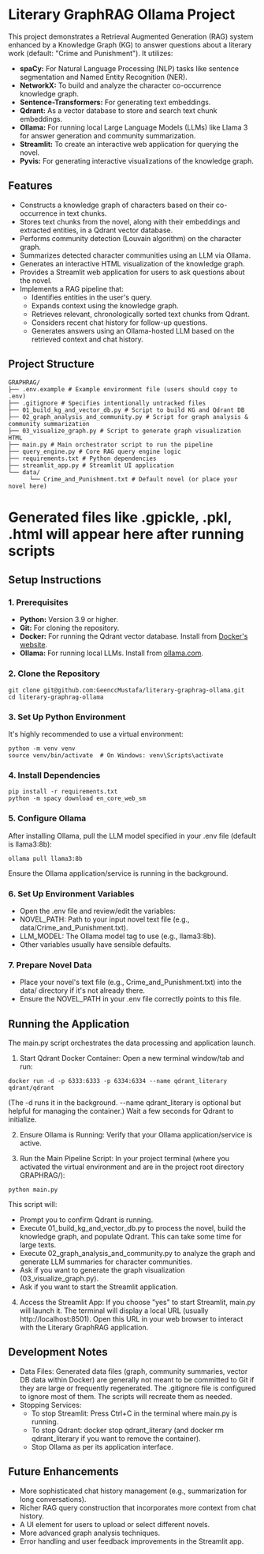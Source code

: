 # Literary GraphRAG Ollama Project

This project demonstrates a Retrieval Augmented Generation (RAG) system enhanced by a Knowledge Graph (KG) to answer questions about a literary work (default: "Crime and Punishment"). It utilizes:

*   **spaCy:** For Natural Language Processing (NLP) tasks like sentence segmentation and Named Entity Recognition (NER).
*   **NetworkX:** To build and analyze the character co-occurrence knowledge graph.
*   **Sentence-Transformers:** For generating text embeddings.
*   **Qdrant:** As a vector database to store and search text chunk embeddings.
*   **Ollama:** For running local Large Language Models (LLMs) like Llama 3 for answer generation and community summarization.
*   **Streamlit:** To create an interactive web application for querying the novel.
*   **Pyvis:** For generating interactive visualizations of the knowledge graph.

## Features

*   Constructs a knowledge graph of characters based on their co-occurrence in text chunks.
*   Stores text chunks from the novel, along with their embeddings and extracted entities, in a Qdrant vector database.
*   Performs community detection (Louvain algorithm) on the character graph.
*   Summarizes detected character communities using an LLM via Ollama.
*   Generates an interactive HTML visualization of the knowledge graph.
*   Provides a Streamlit web application for users to ask questions about the novel.
*   Implements a RAG pipeline that:
    *   Identifies entities in the user's query.
    *   Expands context using the knowledge graph.
    *   Retrieves relevant, chronologically sorted text chunks from Qdrant.
    *   Considers recent chat history for follow-up questions.
    *   Generates answers using an Ollama-hosted LLM based on the retrieved context and chat history.

## Project Structure
```
GRAPHRAG/
├── .env.example # Example environment file (users should copy to .env)
├── .gitignore # Specifies intentionally untracked files
├── 01_build_kg_and_vector_db.py # Script to build KG and Qdrant DB
├── 02_graph_analysis_and_community.py # Script for graph analysis & community summarization
├── 03_visualize_graph.py # Script to generate graph visualization HTML
├── main.py # Main orchestrator script to run the pipeline
├── query_engine.py # Core RAG query engine logic
├── requirements.txt # Python dependencies
├── streamlit_app.py # Streamlit UI application
└── data/
      └── Crime_and_Punishment.txt # Default novel (or place your novel here)
```
# Generated files like .gpickle, .pkl, .html will appear here after running scripts

## Setup Instructions

### 1. Prerequisites
*   **Python:** Version 3.9 or higher.
*   **Git:** For cloning the repository.
*   **Docker:** For running the Qdrant vector database. Install from [Docker's website](https://www.docker.com/products/docker-desktop/).
*   **Ollama:** For running local LLMs. Install from [ollama.com](https://ollama.com/).

### 2. Clone the Repository
```
git clone git@github.com:GeenccMustafa/literary-graphrag-ollama.git
cd literary-graphrag-ollama
```
### 3. Set Up Python Environment

It's highly recommended to use a virtual environment:
```
python -m venv venv
source venv/bin/activate  # On Windows: venv\Scripts\activate
```

### 4. Install Dependencies
```
pip install -r requirements.txt
python -m spacy download en_core_web_sm
```
### 5. Configure Ollama

After installing Ollama, pull the LLM model specified in your .env file (default is llama3:8b):

```
ollama pull llama3:8b
```
Ensure the Ollama application/service is running in the background.

### 6. Set Up Environment Variables
- Open the .env file and review/edit the variables:
- NOVEL_PATH: Path to your input novel text file (e.g., data/Crime_and_Punishment.txt).
- LLM_MODEL: The Ollama model tag to use (e.g., llama3:8b).
- Other variables usually have sensible defaults.

### 7. Prepare Novel Data
- Place your novel's text file (e.g., Crime_and_Punishment.txt) into the data/ directory if it's not already there.
- Ensure the NOVEL_PATH in your .env file correctly points to this file.

## Running the Application

The main.py script orchestrates the data processing and application launch.

1. Start Qdrant Docker Container:
Open a new terminal window/tab and run:
```
docker run -d -p 6333:6333 -p 6334:6334 --name qdrant_literary qdrant/qdrant
```
(The -d runs it in the background. --name qdrant_literary is optional but helpful for managing the container.)
Wait a few seconds for Qdrant to initialize.

2. Ensure Ollama is Running:
Verify that your Ollama application/service is active.

3. Run the Main Pipeline Script:
In your project terminal (where you activated the virtual environment and are in the project root directory GRAPHRAG/):
```
python main.py
```
This script will:
- Prompt you to confirm Qdrant is running.
- Execute 01_build_kg_and_vector_db.py to process the novel, build the knowledge graph, and populate Qdrant. This can take some time for large texts.
- Execute 02_graph_analysis_and_community.py to analyze the graph and generate LLM summaries for character communities.
- Ask if you want to generate the graph visualization (03_visualize_graph.py).
- Ask if you want to start the Streamlit application.

4. Access the Streamlit App:
If you choose "yes" to start Streamlit, main.py will launch it. The terminal will display a local URL (usually http://localhost:8501). Open this URL in your web browser to interact with the Literary GraphRAG application.

## Development Notes
- Data Files: Generated data files (graph, community summaries, vector DB data within Docker) are generally not meant to be committed to Git if they are large or frequently regenerated. The .gitignore file is configured to ignore most of them. The scripts will recreate them as needed.
- Stopping Services:
    - To stop Streamlit: Press Ctrl+C in the terminal where main.py is running.
    - To stop Qdrant: docker stop qdrant_literary (and docker rm qdrant_literary if you want to remove the container).
    - Stop Ollama as per its application interface.

## Future Enhancements
- More sophisticated chat history management (e.g., summarization for long conversations).
- Richer RAG query construction that incorporates more context from chat history.
- A UI element for users to upload or select different novels.
- More advanced graph analysis techniques.
- Error handling and user feedback improvements in the Streamlit app.
